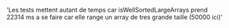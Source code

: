 'Les tests mettent autant de temps car isWellSortedLargeArrays prend 22314 ms a se faire car elle range un array de tres grande taille (50000 ici)'